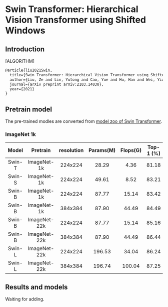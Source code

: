 # Swin Transformer: Hierarchical Vision Transformer using Shifted Windows

## Introduction

[ALGORITHM]

```latex
@article{liu2021Swin,
  title={Swin Transformer: Hierarchical Vision Transformer using Shifted Windows},
  author={Liu, Ze and Lin, Yutong and Cao, Yue and Hu, Han and Wei, Yixuan and Zhang, Zheng and Lin, Stephen and Guo, Baining},
  journal={arXiv preprint arXiv:2103.14030},
  year={2021}
}
```

## Pretrain model

The pre-trained modles are converted from [model zoo of Swin Transformer](https://github.com/microsoft/Swin-Transformer#main-results-on-imagenet-with-pretrained-models).

### ImageNet 1k

|   Model   |  Pretrain    | resolution  | Params(M) |  Flops(G) | Top-1 (%) | Top-5 (%) | Download |
|:---------:|:------------:|:-----------:|:---------:|:---------:|:---------:|:---------:|:--------:|
|  Swin-T   | ImageNet-1k  |   224x224   |   28.29   |    4.36   |   81.18   |   95.52   | [model](https://download.openmmlab.com/mmclassification/v0/swin-transformer/convert/swin_tiny_patch4_window7_224-160bb0a5.pth)|
|  Swin-S   | ImageNet-1k  |   224x224   |   49.61   |    8.52   |   83.21   |   96.25   | [model](https://download.openmmlab.com/mmclassification/v0/swin-transformer/convert/swin_small_patch4_window7_224-cc7a01c9.pth)|
|  Swin-B   | ImageNet-1k  |   224x224   |   87.77   |   15.14   |   83.42   |   96.44   | [model](https://download.openmmlab.com/mmclassification/v0/swin-transformer/convert/swin_base_patch4_window7_224-4670dd19.pth)|
|  Swin-B   | ImageNet-1k  |   384x384   |   87.90   |   44.49   |   84.49   |   96.95   | [model](https://download.openmmlab.com/mmclassification/v0/swin-transformer/convert/swin_base_patch4_window12_384-02c598a4.pth)|
|  Swin-B   | ImageNet-22k |   224x224   |   87.77   |   15.14   |   85.16   |   97.50   | [model](https://download.openmmlab.com/mmclassification/v0/swin-transformer/convert/swin_base_patch4_window7_224_22kto1k-f967f799.pth)|
|  Swin-B   | ImageNet-22k |   384x384   |   87.90   |   44.49   |   86.44   |   98.05   | [model](https://download.openmmlab.com/mmclassification/v0/swin-transformer/convert/swin_base_patch4_window12_384_22kto1k-d59b0d1d.pth)|
|  Swin-L   | ImageNet-22k |   224x224   |  196.53   |   34.04   |   86.24   |   97.88   | [model](https://download.openmmlab.com/mmclassification/v0/swin-transformer/convert/swin_large_patch4_window7_224_22kto1k-5f0996db.pth)|
|  Swin-L   | ImageNet-22k |   384x384   |  196.74   |  100.04   |   87.25   |   98.25   | [model](https://download.openmmlab.com/mmclassification/v0/swin-transformer/convert/swin_large_patch4_window12_384_22kto1k-0a40944b.pth)|


## Results and models

Waiting for adding.
